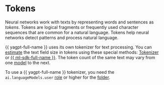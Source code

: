 # Tokens

Neural networks work with texts by representing words and sentences as _tokens_. Tokens are logical fragments or frequently used character sequences that are common for a natural language. Tokens help neural networks detect patterns and process natural language.

{{ yagpt-full-name }} uses its own tokenizer for text processing. You can [estimate](../../operations/yandexgpt/evaluate-request.md) the text field size in tokens using these special methods: [Tokenizer](../../text-generation/api-ref/Tokenizer/index.md) or [{{ ml-sdk-full-name }}](../../sdk/index.md). The token count of the same text may vary from one [model](./models.md) to the next.

To use a {{ yagpt-full-name }} tokenizer, you need the `ai.languageModels.user` [role](../../security/index.md#languageModels-user) or higher for the [folder](../../../resource-manager/concepts/resources-hierarchy.md#folder).